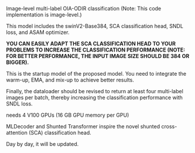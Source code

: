 Image-level multi-label OIA-ODIR classification (Note: This code implementation is image-level.) 

This model includes the swinV2-Base384, SCA classification head, SNDL loss, and ASAM optimizer. 

**YOU CAN EASILY ADAPT THE SCA CLASSIFICATION HEAD TO YOUR PROBLEMS TO INCREASE THE CLASSIFICATION PERFORMANCE (NOTE: FOR BETTER PERFORMANCE, THE INPUT IMAGE SIZE SHOULD BE 384 OR BIGGER).**

This is the startup model of the proposed model. You need to integrate the warm-up, EMA, and mix-up to achieve better results.

Finally, the dataloader should be revised to return at least four multi-label images per batch, thereby increasing the classification performance with SNDL loss.

needs 4 V100 GPUs (16 GB GPU memory per GPU)

MLDecoder and Shunted Transformer inspire the novel shunted cross-attention (SCA) classification head.

Day by day, it will be updated.
